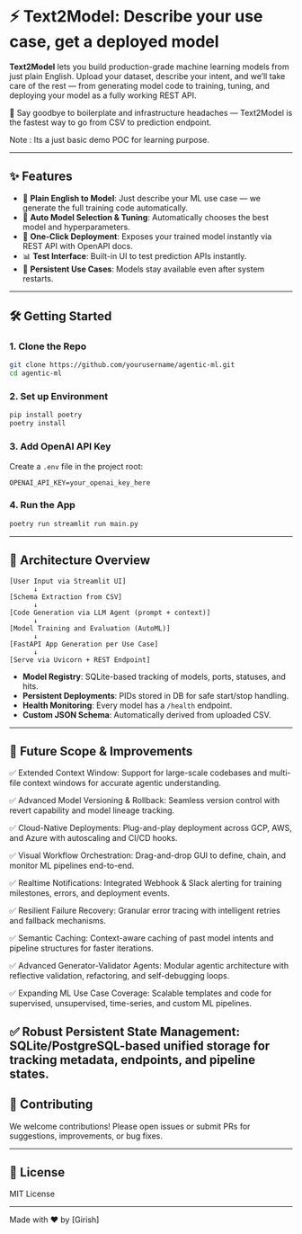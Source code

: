 # ⚡ Text2Model: Describe your use case, get a deployed model

**Text2Model** lets you build production-grade machine learning models from just plain English. Upload your dataset, describe your intent, and we’ll take care of the rest — from generating model code to training, tuning, and deploying your model as a fully working REST API.

🚀 Say goodbye to boilerplate and infrastructure headaches — Text2Model is the fastest way to go from CSV to prediction endpoint.

Note : Its a just basic demo POC for learning purpose. 

---

## ✨ Features

* 🧠 **Plain English to Model**: Just describe your ML use case — we generate the full training code automatically.
* 🧪 **Auto Model Selection & Tuning**: Automatically chooses the best model and hyperparameters.
* 🚀 **One-Click Deployment**: Exposes your trained model instantly via REST API with OpenAPI docs.
* 📊 **Test Interface**: Built-in UI to test prediction APIs instantly.
* 🔄 **Persistent Use Cases**: Models stay available even after system restarts.

---

## 🛠️ Getting Started

### 1. Clone the Repo

```bash
git clone https://github.com/yourusername/agentic-ml.git
cd agentic-ml
```

### 2. Set up Environment

```bash
pip install poetry
poetry install
```

### 3. Add OpenAI API Key

Create a `.env` file in the project root:

```env
OPENAI_API_KEY=your_openai_key_here
```

### 4. Run the App

```bash
poetry run streamlit run main.py
```

---

## 🧱 Architecture Overview

```
[User Input via Streamlit UI]
      ↓
[Schema Extraction from CSV]
      ↓
[Code Generation via LLM Agent (prompt + context)]
      ↓
[Model Training and Evaluation (AutoML)]
      ↓
[FastAPI App Generation per Use Case]
      ↓
[Serve via Uvicorn + REST Endpoint]
```

* **Model Registry**: SQLite-based tracking of models, ports, statuses, and hits.
* **Persistent Deployments**: PIDs stored in DB for safe start/stop handling.
* **Health Monitoring**: Every model has a `/health` endpoint.
* **Custom JSON Schema**: Automatically derived from uploaded CSV.

---

## 🚧 Future Scope & Improvements

✅ Extended Context Window: Support for large-scale codebases and multi-file context windows for accurate agentic understanding.

✅ Advanced Model Versioning & Rollback: Seamless version control with revert capability and model lineage tracking.

✅ Cloud-Native Deployments: Plug-and-play deployment across GCP, AWS, and Azure with autoscaling and CI/CD hooks.

✅ Visual Workflow Orchestration: Drag-and-drop GUI to define, chain, and monitor ML pipelines end-to-end.

✅ Realtime Notifications: Integrated Webhook & Slack alerting for training milestones, errors, and deployment events.

✅ Resilient Failure Recovery: Granular error tracing with intelligent retries and fallback mechanisms.

✅ Semantic Caching: Context-aware caching of past model intents and pipeline structures for faster iterations.

✅ Advanced Generator-Validator Agents: Modular agentic architecture with reflective validation, refactoring, and self-debugging loops.

✅ Expanding ML Use Case Coverage: Scalable templates and code for supervised, unsupervised, time-series, and custom ML pipelines.

✅ Robust Persistent State Management: SQLite/PostgreSQL-based unified storage for tracking metadata, endpoints, and pipeline states.
---

## 🤝 Contributing

We welcome contributions! Please open issues or submit PRs for suggestions, improvements, or bug fixes.

---

## 🪪 License

MIT License

---

Made with ❤️ by \[Girish]
